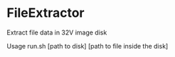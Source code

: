 # FileExtractor
Extract file data in 32V image disk

Usage
run.sh [path to disk] [path to file inside the disk]
